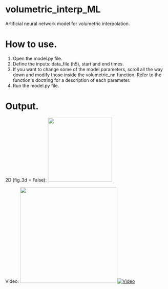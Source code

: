# volumetric_interp_ML
Artificial neural network model for volumetric interpolation.

# How to use.
1. Open the model.py file.
2. Define the inputs: data_file (h5), start and end times.
3. If you want to change some of the model parameters, scroll all the way down and modify those inside the volumetric_nn function. Refer to the function's doctring for a description of each parameter. 
4. Run the model.py file.

# Output.
2D (fig_3d = False):
<img src="/Output/Images/dog_output.jpg" width="200"  />

Video:
<img src="video_demo.mp4" width="300"  />
[![Video](https://img.youtube.com/vi/nVBFNZUrYyI/0.jpg)](https://www.youtube.com/watch?v=nVBFNZUrYyI)
